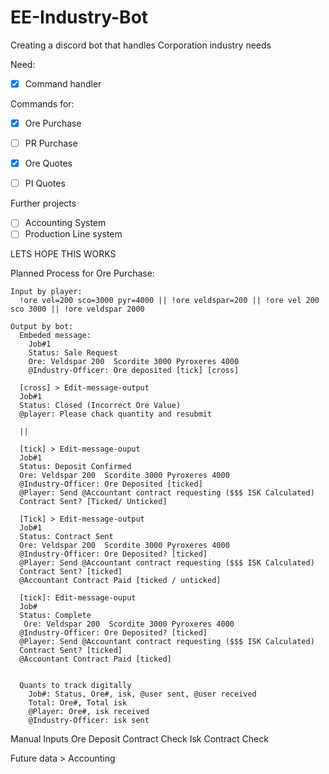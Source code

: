 # EE-Industry-Bot
Creating a discord bot that handles Corporation industry needs

Need:
- [x] Command handler 

Commands for: 
- [x] Ore Purchase
- [ ] PR Purchase
- [x] Ore Quotes
- [ ] PI Quotes
  
  
Further projects
- [ ] Accounting System
- [ ] Production Line system
  
LETS HOPE THIS WORKS

Planned Process for Ore Purchase: 
```
Input by player: 
  !ore vel=200 sco=3000 pyr=4000 || !ore veldspar=200 || !ore vel 200 sco 3000 || !ore veldspar 2000
  
Output by bot:
  Embeded message: 
    Job#1
    Status: Sale Request
    Ore: Veldspar 200  Scordite 3000 Pyroxeres 4000
    @Industry-Officer: Ore deposited [tick] [cross]
    
  [cross] > Edit-message-output
  Job#1
  Status: Closed (Incorrect Ore Value)
  @player: Please chack quantity and resubmit
  
  ||
  
  [tick] > Edit-message-ouput
  Job#1
  Status: Deposit Confirmed
  Ore: Veldspar 200  Scordite 3000 Pyroxeres 4000
  @Industry-Officer: Ore Deposited [ticked]
  @Player: Send @Accountant contract requesting ($$$ ISK Calculated)
  Contract Sent? [Ticked/ Unticked]
  
  [Tick] > Edit-message-output
  Job#1
  Status: Contract Sent
  Ore: Veldspar 200  Scordite 3000 Pyroxeres 4000
  @Industry-Officer: Ore Deposited? [ticked]
  @Player: Send @Accountant contract requesting ($$$ ISK Calculated)
  Contract Sent? [ticked]
  @Accountant Contract Paid [ticked / unticked]
  
  [tick]: Edit-message-ouput
  Job#
  Status: Complete
   Ore: Veldspar 200  Scordite 3000 Pyroxeres 4000
  @Industry-Officer: Ore Deposited? [ticked]
  @Player: Send @Accountant contract requesting ($$$ ISK Calculated)
  Contract Sent? [ticked]
  @Accountant Contract Paid [ticked]
  
  
  Quants to track digitally
    Job#: Status, Ore#, isk, @user sent, @user received 
    Total: Ore#, Total isk
    @Player: Ore#, isk received
    @Industry-Officer: isk sent
  ```
  Manual Inputs
    Ore Deposit Contract
    Check
    Isk Contract
    Check

  Future data > Accounting
  
  
  
